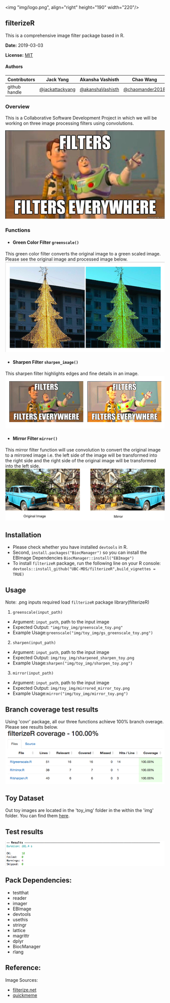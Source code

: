 <img "img/logo.png", align="right" height="190" width="220"/>

## filterizeR
This is a comprehensive image filter package based in R.

**Date:** 2019-03-03

**License:** [MIT](https://opensource.org/licenses/MIT)

#### Authors

|Contributors |Jack Yang| Akansha Vashisth |Chao Wang|
|---|---|---|----|
|github handle|[@jackattackyang](https://github.com/jackattackyang)|[@akanshaVashisth](https://github.com/akanshaVashisth)|[@chaomander2018](https://github.com/chaomander2018)|

### Overview

This is a Collaborative Software Development Project in which we will be working on three image processing filters using convolutions.

![theme](img/theme.png)
### Functions

- #### Green Color Filter `greenscale()`
This green color filter converts the original image to a green scaled image.
Please see the original image and processed image below.
![insert green filter before and after](img/greenscale_eff.png)

- #### Sharpen Filter `sharpen_image()`
This sharpen filter highlights edges and fine details in an image.
![insert a cropped image before and after](img/sharpen_eff.png)

- #### Mirror Filter `mirror()`
This mirror filter function will use convolution to convert the original image to a mirrored image i.e. the left side of the image will be transformed into the right side and the right side of the original image will be transformed into the left side.
![insert flag image before and after](img/mirror_eff.png)

## Installation
- Please check whether you have installed `devtools` in R.
- Second, `install.packages("BiocManager")` so you can install the EBImage Dependencies `BiocManager::install("EBImage")`
- To install `filterizeR` package, run the following line on your R console:
`devtools::install_github("UBC-MDS/filterizeR",build_vignettes = TRUE)`



## Usage
Note: .png inputs required
load `filterizeR` package
library(filterizeR)

1. `greenscale(input_path)`
 - Argument: `input_path`, path to the input image
 - Expected Output: `"img/toy_img/greenscale_toy.png"`
 - Example Usage:`greenscale("img/toy_img/gs_greenscale_toy.png")`


2. `sharpen(input_path)`
 - Argument: `input_path`, path to the input image
 - Expected Output: `img/toy_img/sharpened_sharpen_toy.png`
 - Example Usage:`sharpen("img/toy_img/sharpen_toy.png")`


3. `mirror(input_path)`
 - Argument: `input_path`, path to the input image
 - Expected Output: `img/toy_img/mirrored_mirror_toy.png`
 - Example Usage:`mirror("img/toy_img/mirror_toy.png")`


## Branch coverage test results
Using 'covr' package, all our three functions achieve 100% branch overage. Please see results below.
![covr](doc/covr.png)

## Toy Dataset
Out toy images are located in the 'toy_img' folder in the within the 'img' folder. You can find them [here](img/toy_img).


## Test results
![test results](doc/zero_test_error.png)

## Pack Dependencies:
- testthat
- reader
- imager
- EBImage
- devtools
- usethis
- stringr
- lattice
- magrittr
- dplyr
- BiocManager
- rlang


## Reference:
Image Sources:
- [filterize.net](https://filterize.net/wp-content/uploads/2018/02/logo_text_bottom-2.png)
- [quickmeme](http://www.quickmeme.com/img/2f/2f516b33efd7251b57bad254f1688131458e13d005972810676ea9622a6c4d29.jpg)
